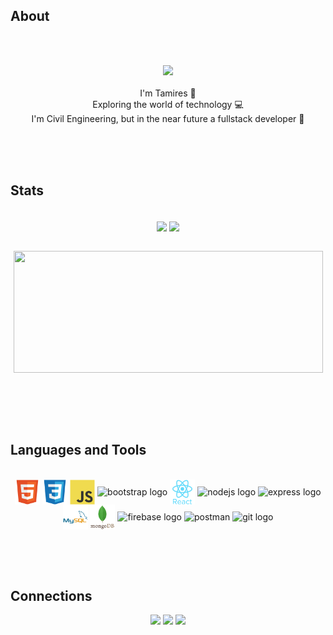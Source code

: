 ## About
\
&nbsp;
<div align="center">
	 <img src="https://readme-typing-svg.herokuapp.com?font=Roboto&size=40&duration=4000&color=83df6f&center=true&vCenter=true&multiline=true&width=400&height=65&lines=Hello+World+%f0%9f%8c%8e+%f0%9f%8c%88">
</div>
&nbsp;
<div align="center">
I'm Tamires 💫
</div>
<div align="center">
Exploring the world of technology 💻 
</div>
<div align="center">
I'm Civil Engineering, but in the near future a fullstack developer 🚀
</div>
&nbsp;

\
&nbsp;
## Stats
<br/>
<div align="center">
	<img src="https://gh-readme.vercel.app/api?username=TamiresDellaRovere&show_icons=true&include_all_commits=true&count_private=true&count_private=true&hide_border=true&title_color=00cbf3&text_color=00cbf3&icon_color=00cbf3&bg_color=040506&hide_rank=true&line_height=28" align="center" />
	<img src="https://gh-readme.vercel.app/api/top-langs/?username=TamiresDellaRovere&layout=compact&langs_count=10&hide_border=true&title_color=00cbf3&text_color=00cbf3&icon_color=00cbf3&bg_color=040506&card_width=220" align="center" />
</div>
<br/>
<p align="center">
	<a href="#"><img src="https://github-readme-streak-stats.herokuapp.com?user=TamiresDellaRovere&hide_border=true&date_format=j%20M%5B%20Y%5D&background=040506&ring=00cbf3&fire=00cbf3&currStreakNum=00cbf3&sideNums=00cbf3&sideLabels=00cbf3&dates=00cbf3&currStreakLabel=00cbf3&stroke=040506" width="495px" height="195px"></a>
</p>
&nbsp;

\
&nbsp;
## Languages and Tools
<div align="center" style="display: inline_block"><br>
  <img align="center" alt="HTML" height="40" width="40" src="https://raw.githubusercontent.com/devicons/devicon/master/icons/html5/html5-original.svg">
  <img align="center" alt="CSS" height="40" width="40" src="https://raw.githubusercontent.com/devicons/devicon/master/icons/css3/css3-original.svg">
  <img align="center" alt="Js" height="40" width="40" src="https://github.com/devicons/devicon/blob/master/icons/javascript/javascript-original.svg">
  <img align="center" src="https://cdn.jsdelivr.net/gh/devicons/devicon/icons/bootstrap/bootstrap-original.svg" height="40" width="40" alt="bootstrap logo"  />
  <img align="center" src="https://raw.githubusercontent.com/devicons/devicon/master/icons/react/react-original-wordmark.svg" alt="react" width="40" height="40"/>
  <img align="center" src="https://cdn.jsdelivr.net/gh/devicons/devicon/icons/nodejs/nodejs-original.svg" height="40" width="40" alt="nodejs logo"/>
  <img align="center" src="https://cdn.jsdelivr.net/gh/devicons/devicon/icons/express/express-original.svg" height="40" width="40" alt="express logo"  />
  <img align="center" src="https://raw.githubusercontent.com/devicons/devicon/master/icons/mysql/mysql-original-wordmark.svg" height="40" width="40" alt="mysql logo"  />
  <img align="center" src="https://raw.githubusercontent.com/devicons/devicon/master/icons/mongodb/mongodb-original-wordmark.svg" height="40" width="40" alt="mongodb logo"  />
  <img align="center" src="https://www.vectorlogo.zone/logos/firebase/firebase-icon.svg" height="40" width="40" alt="firebase logo"  />
  <img align="center" src="https://www.vectorlogo.zone/logos/getpostman/getpostman-icon.svg" alt="postman" width="40" height="40"/>
  <img align="center" src="https://cdn.jsdelivr.net/gh/devicons/devicon/icons/git/git-original.svg" height="40" width="40" alt="git logo"  />
</div>
&nbsp;

\
&nbsp;
## Connections
<div align="center"> 
  <a href="https://www.instagram.com/tamiresdellarovere/" target="_blank"><img src="https://img.shields.io/badge/-Instagram-%23E4405F?style=for-the-badge&logo=instagram&logoColor=white" target="_blank" rel="noreferrer"></a>
  <a href="https://www.linkedin.com/in/tamiresdellarovere/" target="_blank"><img src="https://img.shields.io/badge/-LinkedIn-%230077B5?style=for-the-badge&logo=linkedin&logoColor=white" target="_blank" rel="noreferrer"></a>
  <a href="https://discord.com/channels/TamiresDellaRovere#8241" target="_blank"><img src="https://img.shields.io/badge/Discord-7289DA?style=for-the-badge&logo=discord&logoColor=white" target="_blank" rel="noreferrer"></a> 
</div>

<!--
**TamiresDellaRovere/tamiresdellarovere** is a ✨ _special_ ✨ repository because its `README.md` (this file) appears on your GitHub profile.

Here are some ideas to get you started:

- 🔭 I’m currently working on ...
- 🌱 I’m currently learning ...
- 👯 I’m looking to collaborate on ...
- 🤔 I’m looking for help with ...
- 💬 Ask me about ...
- 📫 How to reach me: ...
- 😄 Pronouns: ...
- ⚡ Fun fact: ...
-->
